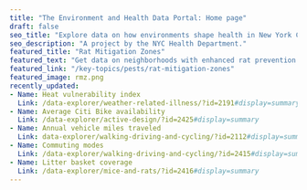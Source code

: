 ```yaml
---
title: "The Environment and Health Data Portal: Home page"
draft: false
seo_title: "Explore data on how environments shape health in New York City's neighborhoods."
seo_description: "A project by the NYC Health Department."
featured_title: "Rat Mitigation Zones"
featured_text: "Get data on neighborhoods with enhanced rat prevention efforts."
featured_link: "/key-topics/pests/rat-mitigation-zones"
featured_image: rmz.png
recently_updated:
- Name: Heat vulnerability index
  Link: /data-explorer/weather-related-illness/?id=2191#display=summary
- Name: Average Citi Bike availability
  Link: /data-explorer/active-design/?id=2425#display=summary
- Name: Annual vehicle miles traveled
  Link: data-explorer/walking-driving-and-cycling/?id=2112#display=summary
- Name: Commuting modes
  Link: /data-explorer/walking-driving-and-cycling/?id=2415#display=summary
- Name: Litter basket coverage
  Link: /data-explorer/mice-and-rats/?id=2416#display=summary
---
```


